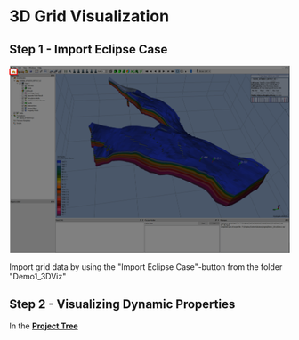 # 3D Grid Visualization

## Step 1 - Import Eclipse Case

![Image](Resources/Pictures/import_eclipse.png)

Import grid data by using the "Import Eclipse Case"-button from the folder "Demo1_3DViz"

## Step 2 - Visualizing Dynamic Properties

In the [**Project Tree**](../Demo_0_Interface/Demo_0_Interface.md#project_tree)